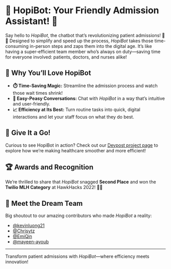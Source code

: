# 🤖 HopiBot: Your Friendly Admission Assistant! 🚀

Say hello to *HopiBot*, the chatbot that’s revolutionizing patient admissions! 🏥✨ Designed to simplify and speed up the process, *HopiBot* takes those time-consuming in-person steps and zaps them into the digital age. It’s like having a super-efficient team member who’s always on duty—saving time for everyone involved: patients, doctors, and nurses alike!

## 🎉 Why You’ll Love HopiBot

- **⏱️ Time-Saving Magic:** Streamline the admission process and watch those wait times shrink!
- **💬 Easy-Peasy Conversations:** Chat with *HopiBot* in a way that’s intuitive and user-friendly.
- **📈 Efficiency at Its Best:** Turn routine tasks into quick, digital interactions and let your staff focus on what they do best.

## 🚀 Give It a Go!

Curious to see HopiBot in action? Check out our [Devpost project page](https://devpost.com/software/hospital-bot) to explore how we’re making healthcare smoother and more efficient!

## 🏆 Awards and Recognition

We’re thrilled to share that *HopiBot* snagged **Second Place** and won the **Twilio MLH Category** at HawkHacks 2022! 🎉🥈

## 🙌 Meet the Dream Team

Big shoutout to our amazing contributors who made *HopiBot* a reality:

- [@kevinluong21](https://github.com/kevinluong21)
- [@Chrisytz](https://github.com/Chrisytz)
- [@EmiQin](https://github.com/EmiQin)
- [@mayeen-ayoub](https://github.com/mayeen-ayoub)

---

Transform patient admissions with *HopiBot*—where efficiency meets innovation!
